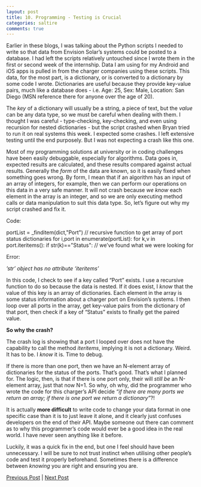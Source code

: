 ```yaml
---
layout: post
title: 10. Programming - Testing is Crucial
categories: saltire
comments: true
---
```


Earlier in these blogs, I was talking about the Python scripts I needed to write so that data from Envision Solar’s systems could be posted to a database. I had left the scripts relatively untouched since I wrote them in the first or second week of the internship. Data I am using for my Android and iOS apps is pulled in from the charger companies using these scripts. This data, for the most part, is a dictionary, or is converted to a dictionary by some code I wrote. Dictionaries are useful because they provide key-value pairs, much like a database does - i.e. Age: 25, Sex: Male, Location: San Diego (MSN reference there for anyone over the age of 20). 

The *key* of a dictionary will usually be a string, a piece of text, but the *value* can be any data type, so we must be careful when dealing with them. I thought I was careful - type-checking, key-checking, and even using recursion for nested dictionaries - but the script crashed when Bryan tried to run it on real systems this week. I expected some crashes. I left extensive testing until the end purposely. But I was not expecting a crash like this one.

Most of my programming solutions at university or in coding challenges have been easily debuggable, especially for algorithms. Data goes in, expected results are calculated, and these results compared against actual results. Generally the *form* of the data are known, so it is easily fixed when something goes wrong. By form, I mean that if an algorithm has an input of an array of integers, for example, then we can perform our operations on this data in a very safe manner. It will not crash because *we know* each element in the array is an integer, and so we are only executing method calls or data manipulation to suit this data type. So, let’s figure out why my script crashed and fix it.

Code:

portList = _finditem(dict,"Port") // recursive function to get array of port status dictionaries
    for i,port in enumerate(portList):
        for k,v in port.iteritems():
            if str(k)=="Status":
                // we’ve found what we were looking for

Error: 

*’str’ object has no attribute ‘iteritems’*

In this code, I check to see if a key called “Port” exists. I use a recursive function to do so because the data is nested. If it does exist, I *know* that the value of this key is an array of dictionaries. Each element in the array is some status information about a charger port on Envision’s systems. I then loop over all ports in the array, get key-value pairs from the dictionary of that port, then check if a key of “Status” exists to finally get the paired value.

**So why the crash?** 

The crash log is showing that a port I looped over does not have the capability to call the method *iteritems*, implying it is not a dictionary. Weird. It has to be. I *know* it is. Time to debug.

If there is more than one port, then we have an N-element array of dictionaries for the status of the ports. That’s good. That’s what I planned for. The logic, then, is that if there is one port only, their will *still be* an N-element array, just that now N=1. So why, oh why, did the programmer who wrote the code for this charger’s API decide *“if there are many ports we return an array; if there is one port we return a dictionary”*?!

It is actually **more difficult** to write code to change your data format in one specific case than it is to just leave it alone, and it clearly just confuses developers on the end of their API. Maybe someone out there can comment as to why this programmer’s code would ever be a good idea in the real world. I have never seen anything like it before. 

Luckily, it was a quick fix in the end, but one I feel should have been unnecessary. I will be sure to not trust instinct when utilising other people’s code and test it properly beforehand. Sometimes there is a difference between *knowing* you are right and ensuring you are.

[Previous Post](saltirenine.html) | [Next Post](saltireeleven.html)
